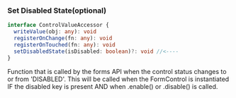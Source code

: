 ### Set Disabled State(optional)

```typescript
interface ControlValueAccessor {
  writeValue(obj: any): void
  registerOnChange(fn: any): void
  registerOnTouched(fn: any): void 
  setDisabledState(isDisabled: boolean)?: void //<----
}
```

Function that is called by the forms API when the control status changes to or from 'DISABLED'. This will be called when the FormControl is instantiated IF the disabled key is present AND when .enable() or .disable() is called.
